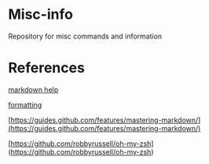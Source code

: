 # Misc-info
Repository for misc commands and information

# References
[markdown help](https://github.com/adam-p/markdown-here/wiki/Markdown-Cheatsheet)

[formatting](https://help.github.com/articles/basic-writing-and-formatting-syntax/)

[https://guides.github.com/features/mastering-markdown/](https://guides.github.com/features/mastering-markdown/)

[https://github.com/robbyrussell/oh-my-zsh] (https://github.com/robbyrussell/oh-my-zsh)
